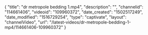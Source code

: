 {
    "title": "dr metropole bedding 1.mp4",
    "description": "",
    "channelid": "114661406",
    "videoid": "109960372",
    "date_created": "1502517249",
    "date_modified": "1516729254",
    "type": "captivate",
    "layout": "channelVideo",
    "url": "\/latest-videos\/dr-metropole-bedding-1-mp4\/114661406-109960372"
}